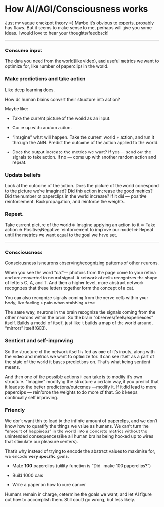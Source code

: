 # How AI/AGI/Consciousness works
Just my vague crackpot theory =) Maybe it’s obvious to experts, probably has flaws. But it seems to make sense to me, perhaps will give you some ideas. I would love to hear your thoughts/feedback!

----

### Consume input

The data you need from the world(like video), and useful metrics we want to optimize for, like number of paperclips in the world.

### Make predictions and take action

Like deep learning does.

How do human brains convert their structure into action?

Maybe like:

* Take the current picture of the world as an input.

* Come up with random action.

* “Imagine” what will happen.
Take the current world + action, and run it through the ANN. Predict the outcome of the action applied to the world.

* Does the output increase the metrics we want? If yes — send out the signals to take action. If no — come up with another random action and repeat.

### Update beliefs

Look at the outcome of the action. Does the picture of the world correspond to the picture we’ve imagined? Did this action increase the good metrics? Did the number of paperclips in the world increase? If it did — positive reinforcement. Backpropagation, and reinforce the weights.

### Repeat.

Take current picture of the world=&gt; Imagine applying an action to it =&gt; Take action =&gt; Positive/Negative reinforcement to improve our model =&gt; Repeat until the metrics we want equal to the goal we have set.

----

### Consciousness

Consciousness is neurons observing/recognizing patterns of other neurons.

When you see the word “cat”— photons from the page come to your retina and are converted to neural signal. A network of cells recognizes the shape of letters C, A, and T. And then a higher level, more abstract network recognizes that these letters together form the concept of a cat.

You can also recognize signals coming from the nerve cells within your body, like feeling a pain when stabbing a toe.

The same way, neurons in the brain recognize the signals coming from the other neurons within the brain. So the brain “observes/feels/experiences” itself. Builds a model of itself, just like it builds a map of the world around, “mirrors” itself(GEB).

### Sentient and self-improving

So the structure of the network itself is fed as one of it’s inputs, along with the video and metrics we want to optimize for. It can see itself as a part of the state of the world it bases predictions on. That’s what being sentient means.

And then one of the possible actions it can take is to modify it’s own structure. “Imagine” modifyng the structure a certain way, if you predict that it leads to the better predictions/outcomes —modify it. If it did lead to more paperclips — reinforce the weights to do more of that. So it keeps continually self improving.

### Friendly

We don’t want this to lead to the infinite amount of paperclips, and we don’t know how to quantify the things we value as humans. We can’t turn the “amount of happiness” in the world into a concrete metrics without the unintended consequences(like all human brains being hooked up to wires that stimulate our pleasure centers).

That’s why instead of trying to encode the abstract values to maximize for, we encode **very specific** goals.

* Make **100** paperclips (utility function is “Did I make 100 paperclips?”)

* Build 1000 cars

* Write a paper on how to cure cancer

Humans remain in charge, determine the goals we want, and let AI figure out how to accomplish them. Still could go wrong, but less likely.

